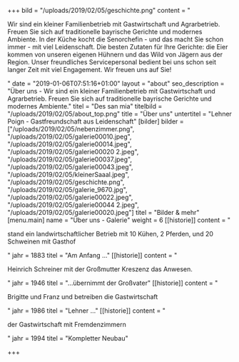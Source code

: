 +++
bild = "/uploads/2019/02/05/geschichte.png"
content = "<p>Wir sind ein kleiner Familienbetrieb mit Gastwirtschaft und Agrarbetrieb. Freuen Sie sich auf traditionelle bayrische Gerichte und modernes Ambiente. In der Küche kocht die Senorchefin - und das macht Sie schon immer - mit viel Leidenschaft. Die besten Zutaten für Ihre Gerichte: die Eier kommen von unseren eigenen Hühnern und das Wild von Jägern aus der Region. Unser freundliches Servicepersonal bedient bei uns schon seit langer Zeit mit viel Engagement. Wir freuen uns auf Sie!</p>"
date = "2019-01-06T07:51:16+01:00"
layout = "about"
seo_description = "Über uns - Wir sind ein kleiner Familienbetrieb mit Gastwirtschaft und Agrarbetrieb. Freuen Sie sich auf traditionelle bayrische Gerichte und modernes Ambiente."
titel = "Des san mia"
titelbild = "/uploads/2019/02/05/about_top.png"
title = "Über uns"
untertitel = "Lehner Poign - Gastfreundschaft aus Leidenschaft"
[bilder]
bilder = ["/uploads/2019/02/05/nebenzimmer.png", "/uploads/2019/02/05/galerie00010.jpeg", "/uploads/2019/02/05/galerie00014.jpeg", "/uploads/2019/02/05/galerie00020 2.jpeg", "/uploads/2019/02/05/galerie00037.jpeg", "/uploads/2019/02/05/galerie00043.jpeg", "/uploads/2019/02/05/kleinerSaaal.jpeg", "/uploads/2019/02/05/geschichte.png", "/uploads/2019/02/05/galerie_9670.jpg", "/uploads/2019/02/05/galerie00022.jpeg", "/uploads/2019/02/05/galerie00044 2.jpeg", "/uploads/2019/02/05/galerie00020.jpeg"]
titel = "Bilder & mehr"
[menu.main]
name = "Über uns - Galerie"
weight = 6
[[historie]]
content = "<p>stand ein landwirtschaftlicher Betrieb mit 10 Kühen, 2 Pferden, und 20 Schweinen mit Gasthof</p>"
jahr = 1883
titel = "Am Anfang ..."
[[historie]]
content = "<p>Heinrich Schreiner mit der Großmutter Kreszenz das Anwesen.</p>"
jahr = 1946
titel = "...übernimmt der Großvater"
[[historie]]
content = "<p>Brigitte und Franz und betreiben die Gastwirtschaft</p>"
jahr = 1986
titel = "Lehner ..."
[[historie]]
content = "<p>der Gastwirtschaft mit Fremdenzimmern</p>"
jahr = 1994
titel = "Kompletter Neubau"

+++
